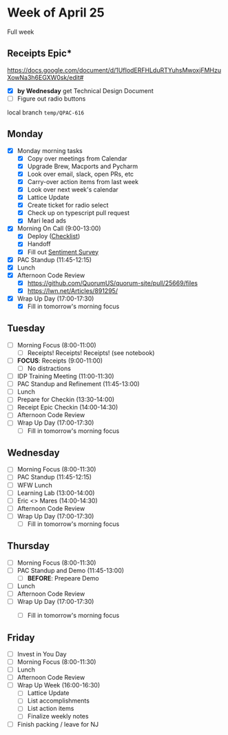# Week of April 25
Full week

## Receipts Epic*
https://docs.google.com/document/d/1UfIodERFHLduRTYuhsMwoxjFMHzuXowNa3h6EGXW0sk/edit#
 - [x] **by Wednesday** get Technical Design Document
 - [ ] Figure out radio buttons

local branch `temp/QPAC-616`

## Monday
 - [x] Monday morning tasks
	 - [x] Copy over meetings from Calendar
	 - [x] Upgrade Brew, Macports and Pycharm
	 - [x] Look over email, slack, open PRs, etc
	 - [x] Carry-over action items from last week
	 - [x] Look over next week's calendar
	 - [x] Lattice Update
	 - [x] Create ticket for radio select
	 - [x] Check up on typescript pull request
	 - [x] Mari lead ads
 - [x] Morning On Call (9:00-13:00)
	 - [x] Deploy ([Checklist](https://docs.google.com/a/quorum.us/forms/d/e/1FAIpQLScjeQ6IEu7BYmvKcfqVGRv3t3o5Hayp-euOcj-Z-saNHAdnHw/viewform))
	 - [x] Handoff
	 - [x] Fill out [Sentiment Survey](https://docs.google.com/forms/d/e/1FAIpQLSdtyXnjmUTBffuaqRk_KMSdBf6mLM91ZLiemxTogTye2-O4BA/viewform)
 - [x] PAC Standup (11:45-12:15)
 - [x] Lunch
 - [x] Afternoon Code Review
	 - [x] https://github.com/QuorumUS/quorum-site/pull/25669/files
	 - [x] https://lwn.net/Articles/891295/
 - [x] Wrap Up Day (17:00-17:30)
	 - [x] Fill in tomorrow's morning focus

## Tuesday
 - [ ] Morning Focus (8:00-11:00)
	 - [ ] Receipts! Receipts! Receipts! (see notebook)
 - [ ] **FOCUS**: Receipts (9:00-11:00)
	 - [ ] No distractions
 - [ ] IDP Training Meeting (11:00-11:30)
 - [ ] PAC Standup and Refinement (11:45-13:00)
 - [ ] Lunch
 - [ ] Prepare for Checkin (13:30-14:00)
 - [ ] Receipt Epic Checkin (14:00-14:30)
 - [ ] Afternoon Code Review
 - [ ] Wrap Up Day (17:00-17:30)
	 - [ ] Fill in tomorrow's morning focus

## Wednesday
 - [ ] Morning Focus (8:00-11:30)
 - [ ] PAC Standup (11:45-12:15)
 - [ ] WFW Lunch
 - [ ] Learning Lab (13:00-14:00)
 - [ ] Eric <> Mares (14:00-14:30)
 - [ ] Afternoon Code Review
 - [ ] Wrap Up Day (17:00-17:30)
	 - [ ] Fill in tomorrow's morning focus

## Thursday
 - [ ] Morning Focus (8:00-11:30)
 - [ ] PAC Standup and Demo (11:45-13:00)
	 - [ ] **BEFORE**: Prepeare Demo
 - [ ] Lunch
 - [ ] Afternoon Code Review
 - [ ] Wrap Up Day (17:00-17:30)
	 - [ ] Fill in tomorrow's morning focus


## Friday
 - [ ] Invest in You Day
 - [ ] Morning Focus (8:00-11:30)
 - [ ] Lunch
 - [ ] Afternoon Code Review
 - [ ] Wrap Up Week (16:00-16:30)
	 - [ ] Lattice Update
	 - [ ] List accomplishments
	 - [ ] List action items
	 - [ ] Finalize weekly notes
 - [ ] Finish packing / leave for NJ